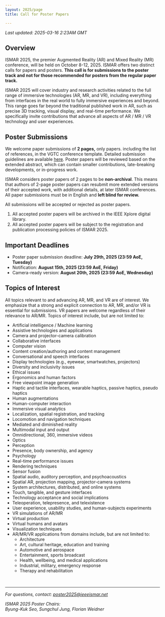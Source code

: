 ```yaml
---
layout: 2025/page
title: Call for Poster Papers

---
```

*Last updated: 2025-03-16 2:23AM GMT*

## Overview

ISMAR 2025, the premier Augmented Reality (AR) and Mixed Reality (MR) conference, will be held on October 8-12, 2025. ISMAR offers two distinct calls for papers and posters. **This call is for submissions to the poster track and not for those recommended for posters from the regular paper track.**

ISMAR 2025 will cover industry and research activities related to the full range of immersive technologies (AR, MR, and VR), including everything from interfaces in the real world to fully immersive experiences and beyond. This range goes far beyond the traditional published work in AR, such as precise 3D tracking, visual display, and real-time performance. We specifically invite contributions that advance all aspects of AR / MR / VR technology and user experiences.

## Poster Submissions

We welcome paper submissions of **2 pages,** only papers. including the list of references, in the VGTC conference template. Detailed submission guidelines are available [here](/2025/contribute/guidelines/submissions/). Poster papers will be reviewed based on the extended abstract, which can contain smaller contributions, late-breaking developments, or in-progress work. 

ISMAR considers poster papers of 2 pages to be **non-archival**. This means that authors of 2-page poster papers can resubmit more extended versions of their accepted work, with additional details, at later ISMAR conferences. All paper submissions must be in English and **left blind for review.**

All submissions will be accepted or rejected as poster papers.

1.  All accepted poster papers will be archived in the IEEE Xplore digital library.
2.  All accepted poster papers will be subject to the registration and publication processing policies of ISMAR 2025.

## Important Deadlines

- Poster paper submission deadline: **July 29th, 2025 (23:59 AoE, Tuesday)**
- Notification: **August 15th, 2025 (23:59 AoE, Friday)**
- Camera-ready version: **August 20th, 2025 (23:59 AoE, Wednesday)**


## Topics of Interest

All topics relevant to and advancing AR, MR, and VR are of interest. We emphasize that a strong and explicit connection to AR, MR, and/or VR is essential for submissions. VR papers are welcome regardless of their relevance to AR/MR. Topics of interest include, but are not limited to:

- Artificial intelligence / Machine learning
- Assistive technologies and applications
- Camera and projector-camera calibration
- Collaborative interfaces
- Computer vision
- Content creation/authoring and content management
- Conversational and speech interfaces
- Display technologies (e.g., eyewear, smartwatches, projectors)
- Diversity and inclusivity issues
- Ethical issues
- Ergonomics and human factors
- Free viewpoint image generation
- Haptic and tactile interfaces, wearable haptics, passive haptics, pseudo haptics
- Human augmentations
- Human-computer interaction
- Immersive visual analytics
- Localization, spatial registration, and tracking
- Locomotion and navigation techniques
- Mediated and diminished reality
- Multimodal input and output
- Omnidirectional, 360, immersive videos
- Optics
- Perception
- Presence, body ownership, and agency
- Psychology
- Real-time performance issues
- Rendering techniques
- Sensor fusion
- Spatial audio, auditory perception, and psychoacoustics
- Spatial AR, projection mapping, projector-camera systems
- System architectures, distributed, and online systems
- Touch, tangible, and gesture interfaces
- Technology acceptance and social implications
- Teleoperation, telepresence, and telexistence
- User experience, usability studies, and human-subjects experiments
- VR simulations of AR/MR
- Virtual production
- Virtual humans and avatars
- Visualization techniques
- AR/MR/VR applications from domains include, but are not limited to:
  - Architecture
  - Art, cultural heritage, education and training
  - Automotive and aerospace
  - Entertainment, sports broadcast
  - Health, wellbeing, and medical applications
  - Industrial, military, emergency response
  - Therapy and rehabilitation

<br>

---

*For questions, contact: poster2025@ieeeismar.net*

*ISMAR 2025 Poster Chairs:<br>Byung-Kuk Seo, Sungchul Jung, Florian Weidner*
